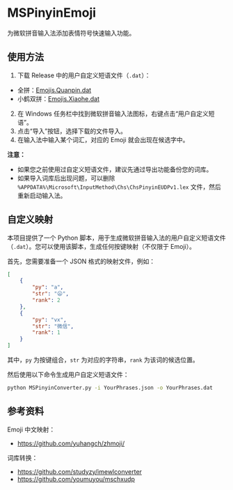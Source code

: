 # MSPinyinEmoji

为微软拼音输入法添加表情符号快速输入功能。

## 使用方法

1. 下载 Release 中的用户自定义短语文件（`.dat`）：

- 全拼：[Emojis.Quanpin.dat](https://github.com/Nativu5/MSPinyinEmoji/releases/download/v1.0.0/Emojis.Quanpin.dat)
- 小鹤双拼：[Emojis.Xiaohe.dat](https://github.com/Nativu5/MSPinyinEmoji/releases/download/v1.0.0/Emojis.Xiaohe.dat)

2. 在 Windows 任务栏中找到微软拼音输入法图标，右键点击“用户自定义短语”。
3. 点击“导入”按钮，选择下载的文件导入。
4. 在输入法中输入某个词汇，对应的 Emoji 就会出现在候选字中。


**注意：**
- 如果您之前使用过自定义短语文件，建议先通过导出功能备份您的词库。
- 如果导入词库后出现问题，可以删除 `%APPDATA%\Microsoft\InputMethod\Chs\ChsPinyinEUDPv1.lex` 文件，然后重新启动输入法。

## 自定义映射

本项目提供了一个 Python 脚本，用于生成微软拼音输入法的用户自定义短语文件（`.dat`）。您可以使用该脚本，生成任何按键映射（不仅限于 Emoji）。

首先，您需要准备一个 JSON 格式的映射文件，例如：

```json
[
    {
        "py": "a",
        "str": "😦",
        "rank": 2
    },
    {
        "py": "vx",
        "str": "微信",
        "rank": 1
    }
]
```

其中，`py` 为按键组合，`str` 为对应的字符串，`rank` 为该词的候选位置。

然后使用以下命令生成用户自定义短语文件：

```bash
python MSPinyinConverter.py -i YourPhrases.json -o YourPhrases.dat
```

## 参考资料

Emoji 中文映射：

- <https://github.com/yuhangch/zhmoji/>

词库转换：

- <https://github.com/studyzy/imewlconverter>
- <https://github.com/youmuyou/mschxudp>
